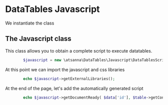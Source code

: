 # DataTables Javascript
We instantiate the class

## The Javascript class
This class allows you to obtain a complete script to execute datatables.

```php
		$javascript = new \atsanna\DataTables\Javascript\DataTablesScript();
```

At this point we can import the javascript and css libraries

```php
		echo $javascript->getExternalLibraries();
```

At the end of the page, let's add the automatically generated script

```php
		echo $javascript->getDocumentReady( $data['id'], $table->getConfiguration() );
```
